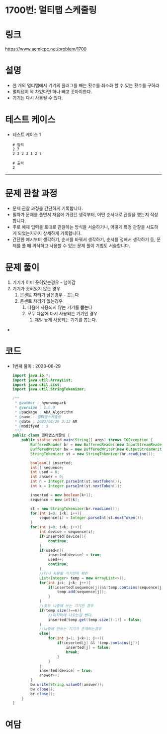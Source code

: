 # 1700번: 멀티탭 스케줄링

# 링크

https://www.acmicpc.net/problem/1700

# **설명**

- 한 개의 멀티탭에서 기기의 플러그를 빼는 횟수를 최소화 할 수 있는 횟수를 구하라
- 멀티탭이 꽉 차있다면 하나 빼고 꼿아야한다.
- 기기는 다시 사용될 수 있다.

# 테스트 케이스

- 테스트 케이스 1

    ```
    # 입력
    2 7
    2 3 2 3 1 2 7
    
    # 출력
    2
    ```


---

# **문제 관찰 과정**

- 문제 관찰 과정을 간단하게 기록합니다.
- 필자가 문제를 풀면서 처음에 가졌던 생각부터, 어떤 순서대로 관찰을 했는지 작성합니다.
- 주로 예제 입력을 토대로 관찰하는 방식을 서술하거나, 어떻게 특정 관찰을 시도하게 되었는지까지 상세하게 기록합니다.
- 간단한 예시부터 생각하기, 순서를 바꿔서 생각하기, 순서를 정해서 생각하기 등, 문제를 풀 때 의식하고 사용할 수 있는 문제 풀이 기법도 서술합니다.

# **문제 풀이**

1. 기기가 이미 꼿혀있는경우 - 넘어감
2. 기기가 꼿혀있지 않는 경우
    1. 콘센트 자리가 남은경우 - 꼿는다
    2. 콘센트 자리가 없는경우
        1. 다음에 사용되지 않는 기기를 뽑는다
        2. 모두 다음에 다시 사용되는 기기인 경우
            1. 제일 늦게 사용되는 기기를 뽑는다.
-

# **코드**

- 1번째 풀이 : 2023-08-29

    ```java
    import java.io.*;
    import java.util.ArrayList;
    import java.util.List;
    import java.util.StringTokenizer;
    
    /**
     * @author : hyunwoopark
     * @version : 1.0.0
     * @package : ADA_Algorithm
     * @name : 멀티탭스케줄링
     * @date : 2023/08/29 3:12 AM
     * @modifyed : $
     **/
    public class 멀티탭스케줄링 {
        public static void main(String[] args) throws IOException {
            BufferedReader br = new BufferedReader(new InputStreamReader(System.in));
            BufferedWriter bw = new BufferedWriter(new OutputStreamWriter(System.out));
            StringTokenizer st = new StringTokenizer(br.readLine());
    
            boolean[] inserted;
            int[] sequence;
            int used = 0;
            int answer = 0;
            int n = Integer.parseInt(st.nextToken());
            int k = Integer.parseInt(st.nextToken());
    
            inserted = new boolean[k+1];
            sequence = new int[k];
    
            st = new StringTokenizer(br.readLine());
            for(int i=0; i<k; i++){
                sequence[i] = Integer.parseInt(st.nextToken());
            }
            for(int i=0; i<k; i++){
                int device = sequence[i];
                if(inserted[device]){
                    continue;
                }
                if(used<n){
                    inserted[device] = true;
                    used++;
                    continue;
                }
                //다시 사용될 기기인지 확인
                List<Integer> temp = new ArrayList<>();
                for(int j=i; j<k; j++){
                    if(inserted[sequence[j]]&&!temp.contains(sequence[j])){
                        temp.add(sequence[j]);
                    }
                }
                //모두 나중에 쓰는 기기인 경우
                if(temp.size()==n){
                    //마지막에 나오는걸 뺀다.
                    inserted[temp.get(temp.size()-1)] = false;
                }
                //나중에 안쓰는 기기가 존재하는경우
                else{
                    for(int j=1; j<k+1; j++){
                        if(inserted[j] && !temp.contains(j)){
                            inserted[j] = false;
                            break;
                        }
                    }
                }
                inserted[device] = true;
                answer++;
            }
            bw.write(String.valueOf(answer));
            bw.close();
            br.close();
        }
    }
    ```


# **여담**